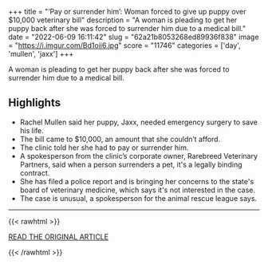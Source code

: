 +++
title = "‘Pay or surrender him’: Woman forced to give up puppy over $10,000 veterinary bill"
description = "A woman is pleading to get her puppy back after she was forced to surrender him due to a medical bill."
date = "2022-06-09 16:11:42"
slug = "62a21b8053268ed89936f838"
image = "https://i.imgur.com/Bd1oii6.jpg"
score = "11746"
categories = ['day', 'mullen', 'jaxx']
+++

A woman is pleading to get her puppy back after she was forced to surrender him due to a medical bill.

## Highlights

- Rachel Mullen said her puppy, Jaxx, needed emergency surgery to save his life.
- The bill came to $10,000, an amount that she couldn’t afford.
- The clinic told her she had to pay or surrender him.
- A spokesperson from the clinic’s corporate owner, Rarebreed Veterinary Partners, said when a person surrenders a pet, it's a legally binding contract.
- She has filed a police report and is bringing her concerns to the state's board of veterinary medicine, which says it's not interested in the case.
- The case is unusual, a spokesperson for the animal rescue league says.

---

{{< rawhtml >}}
  <p class="article-category">
    <a target="_blank" href="https://www.kcbd.com/2022/06/09/pay-or-surrender-him-woman-forced-give-up-puppy-over-10000-veterinary-bill/">READ THE ORIGINAL ARTICLE</a>
  </p>
{{< /rawhtml >}}
